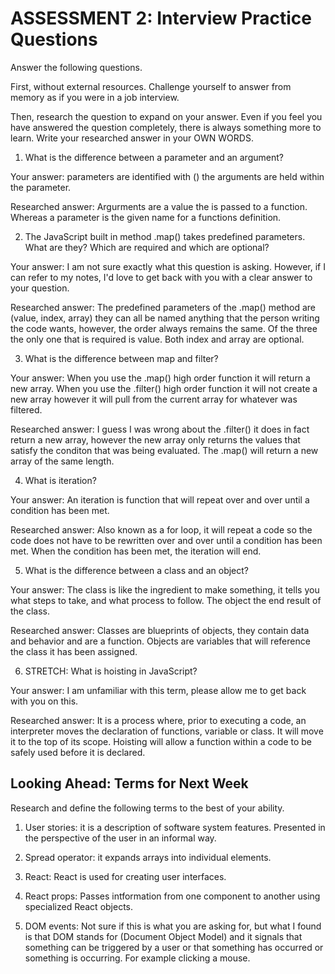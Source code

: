 # ASSESSMENT 2: Interview Practice Questions

Answer the following questions.

First, without external resources. Challenge yourself to answer from memory as if you were in a job interview.

Then, research the question to expand on your answer. Even if you feel you have answered the question completely, there is always something more to learn. Write your researched answer in your OWN WORDS.

1. What is the difference between a parameter and an argument?

Your answer: parameters are identified with () the arguments are held within the parameter.

Researched answer: Argurments are a value the is passed to a function. Whereas a parameter is the given name for a functions definition.

2. The JavaScript built in method .map() takes predefined parameters. What are they? Which are required and which are optional?

Your answer: I am not sure exactly what this question is asking. However, if I can refer to my notes, I'd love to get back with you with a clear answer to your question. 

Researched answer: The predefined parameters of the .map() method are (value, index, array) they can all be named anything that the person writing the code wants, however, the order always remains the same. Of the three the only one that is required is value. Both index and array are optional.

3. What is the difference between map and filter?

Your answer: When you use the .map() high order function it will return a new array. When you use the .filter() high order function it will not create a new array however it will pull from the current array for whatever was filtered.

Researched answer: I guess I was wrong about the .filter() it does in fact return a new array, however the new array only returns the values that satisfy the conditon that was being evaluated. The .map() will return a new array of the same length.

4. What is iteration?

Your answer: An iteration is function that will repeat over and over until a condition has been met.

Researched answer: Also known as a for loop, it will repeat a code so the code does not have to be rewritten over and over until a condition has been met. When the condition has been met, the iteration will end.

5. What is the difference between a class and an object?

Your answer: The class is like the ingredient to make something, it tells you what steps to take, and what process to follow. The object the end result of the class.

Researched answer: Classes are blueprints of objects, they contain data and behavior and are a function. Objects are variables that will reference the class it has been assigned.

6. STRETCH: What is hoisting in JavaScript?

Your answer: I am unfamiliar with this term, please allow me to get back with you on this.

Researched answer: It is a process where, prior to executing a code, an interpreter moves the declaration of functions, variable or class. It will move it to the top of its scope. Hoisting will allow a function within a code to be safely used before it is declared.

## Looking Ahead: Terms for Next Week

Research and define the following terms to the best of your ability.

1. User stories: it is a description of software system features. Presented in the perspective of the user in an informal way.

2. Spread operator: it expands arrays into individual elements.

3. React: React is used for creating user interfaces. 

4. React props: Passes intformation from one component to another using specialized React objects.

5. DOM events: Not sure if this is what you are asking for, but what I found is that DOM stands for (Document Object Model) and it signals that something can be triggered by a user or that something has occurred or something is occurring. For example clicking a mouse.
